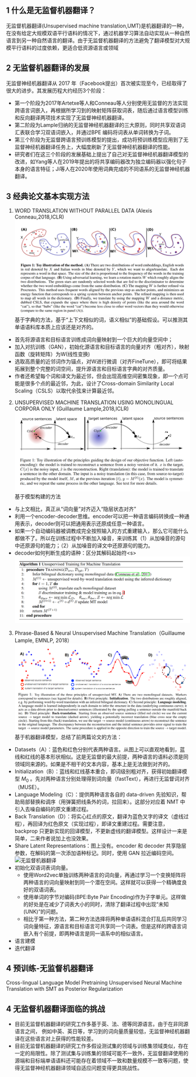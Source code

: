 ## 1 什么是无监督机器翻译？
无监督机器翻译(Unsupervised machine translation,UMT)是机器翻译的一种，在没有给定大规模双语平行语料的情况下，通过机器学习算法自动实现从一种自然语言到另一种自然语言的翻译。由于无监督机器翻译的方法避免了翻译模型对大规模平行语料的过度依赖，更适合低资源语言或领域


## 2 无监督机器翻译的发展
无监督神经机器翻译从 2017 年（Facebook提出）首次被实现至今，已经取得了很大的进步。其发展历程大约经历3个阶段：
- 第一个阶段为2017年Artetxe等人和Conneau等人分别使用无监督的方法实现跨语言词嵌入，再根据所学习到的映射矩阵获取词表，随后通过语言模型训练和反向翻译两项技术实现了无监督神经机器翻译。
- 第二阶段为Lample归纳的无监督神经机器翻译的三大原则，同时共享双语词汇表联合学习双语词嵌入，并通过BPE 编码将词表从单词转换为子词。
- 第三个阶段为无监督跨语言预训练模型的提出，成功将预训练模型应用到了无监督神经机器翻译任务上，大幅度刷新了无监督神经机器翻译的性能。
- 研究者们在这三个阶段的发展基础上提出了自己对无监督神经机器翻译模型的改进，如Yang等人在2019年提出的将共享编码器改为独立编码器以强化句子本身的语言特征；Ji等人在2020年使用词典完成的不同语系的无监督神经机器翻译。

## 3 经典论文基本实现方法
1. WORD TRANSLATION WITHOUT PARALLEL DATA (Alexis Conneau,2018,ICLR)
![](./image/word%20MT.png)
基于字典的方法，基于“上下文相似的词，语义相似”的基础假设。可以推测其单语语料库本质上应该还是对齐的。
- 首先将源语言和目标语言训练成词向量映射到一个巨大的向量空间中；
- 加入对抗训练（GAN），初始化源语言和目标语言的向量对齐（粗对齐），映射函数（旋转矩阵）为W(线性变换)
- 选取高质量的近邻词作为锚点，对W进行微调（对齐FineTune），即可将结果拓展到整个完整的词空间，提升源语言和目标语言字典的对齐质量。
- 作者还希望每个词和译文为最近邻，但会出现高维空间密集现象，即一个点可能是很多个点的最近邻，为此，设计了Cross-domain Similarity Local Scaling（CSLS）以取代余弦来计算最近邻。

2. UNSUPERVISED MACHINE TRANSLATION USING MONOLINGUAL CORPORA ONLY (Guillaume Lample,2018,ICLR)
![](./image//USMT.jpg)
基于模型构建的方法
- 与上文相比，真正从“词向量”对齐迈入“隐层状态对齐”
- 利用一个encoder-decoder思维。encoder可以把一种语言编码转换成一种通用表示，decoder则可以把通用表示还原成任意一种语言。
- 如果一个自动编码器被调教成完全按照输入的方式重建输入，那么它可能什么都做不了。所以在训练过程中不断加入噪音，来训练其（1）从加噪音的源句中还原源句的能力；（2）从加噪音的译文中还原源句的能力。
- decoder如何判断生成的语种：区分其解码起始符\<s>
![](./image//UTMT.jpg)

3. Phrase-Based & Neural Unsupervised Machine Translation（Guillaume Lample, EMNLP, 2018）
![PBNUMT](./image//PBNUMT.png)
基于机器翻译模型，总结了前两篇论文的方法：
- Datasets（A）：蓝色和红色分别代表两种语言。从图上可以直观地看到，蓝线和红线的基本形状相似。这是无监督的最大前提，两种语言的语料必须是同领域同来源的。如果是不相干的文本内容，基本上是无法做到对齐的。
- Initialization（B）：蓝线和红线基本重合，即词级别粗对齐，获得初始翻译模型 $M_0$ 。先对两种语言分别处理得到词向量（fastText），再进行无监督词对齐（MUSE）。
- Language Modeling（C）：提供两种语言各自的 data-driven 先验知识，帮助局部替换和调序（用弹簧把线条外的词，拉回来）。这部分对应着 NMT 中引入去噪自编码的原文重建过程。
- Back Translation（D）：将实心红点的原文，翻译为蓝色叉字的译文（虚线过程），再回译为红色原文（实现过程），即译文重建过程。需要注意，backprop 只更新实现的回译模型，不更新虚线的翻译模型。这样设计一来是简单，二来作者说加上也没效果。
- Share Latent Representations：图上没有。encoder 和 decoder 共享隐层参数，在解码的第一次添加语种标记。同时，使用 GAN 拉近编码空间。
![无监督机器翻译](https://pic4.zhimg.com/80/v2-9bc3691853c1fb94718dc043fb9977ef_720w.webp)
- 初始化双语词表词向量。
    - 使用Word2vec单独训练两种语言的词向量，再通过学习一个变换矩阵将两种语言的词向量映射到同一个潜在空间。这样就可以获得一个精确度良好的双语词表。
    - 使用单词的字节对编码(BPE:Byte Pair Encoding)作为子字单元。这样做的好处是在减少了词表大小的同时，清除了翻译过程中出现“未知(UNK)”的问题。
    - 相比于第一种方法，第二种方法选择将两种单语语料混合打乱后共同学习词向量特征，源语言和目标语言可共享同一个词表。但是这样的跨语言词嵌入有个前提，即两种语言是同一语系中的相似语言。
- 语言建模
- 迭代翻译

## 4 预训练-无监督机器翻译
Cross-lingual Language Model Pretraining
Unsupervised Neural Machine Translation with SMT as Posterior Regularization


## 4 无监督机器翻译面临的挑战
- 目前无监督机器翻译的研究工作多基于英、法、德等同源语言。由于在非同源语言之间， 例如中英、英日等，学习到的词向量质量较低，无监督神经机器翻译在这些语言对上获得的性能较差。
- 目前无监督机器翻译的研究工作多假设测试集的领域与训练集领域类似，存在一定的局限性。除了测试集与训练集的领域可能不一致外，无监督翻译使用的源端和目标端单语语料还可能存在着领域不一致和数量规模不一致等问题，使得无监督神经机器翻译领域自适应问题变得更具挑战性。